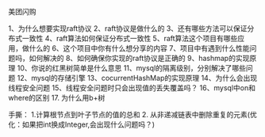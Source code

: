 美团闪购

1、为什么想要实现raft协议
2、raft协议是做什么的
3、还有哪些方法可以保证分布式一致性
4、raft算法如何保证分布式一致性
5、raft算法这个项目有哪些应用，做什么的
6、这个项目中你有什么想分享的内容
7、项目中有遇到什么性能问题吗，如何解决的
8、如何确保你实现的raft协议是正确的
9、hashmap的实现原理
10、你说的红黑树简单是什么意思
11、mysql的隔离级别，分别解决了哪些问题
12、mysql的存储引擎
13、cocurrentHashMap的实现原理
14、为什么会出现线程安全问题
15、线程安全问题时只会出现值的丢失覆盖吗？
16、mysql中on和where的区别
17. 为什么用b+树


手撕： 1.计算根节点到叶子节点的值的总和
        2. 从非递减链表中删除重复的元素(优化：如果把int换成Integer,会出现什么问题吗？)
